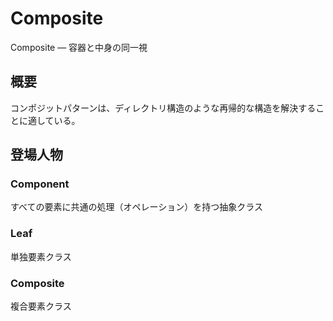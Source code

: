 # Composite

Composite ― 容器と中身の同一視

## 概要

コンポジットパターンは、ディレクトリ構造のような再帰的な構造を解決することに適している。

## 登場人物

### Component

すべての要素に共通の処理（オペレーション）を持つ抽象クラス

### Leaf

単独要素クラス

### Composite

複合要素クラス


